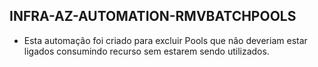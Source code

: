 ## INFRA-AZ-AUTOMATION-RMVBATCHPOOLS

- Esta automação foi criado para excluir Pools que não deveriam estar ligados consumindo recurso sem estarem sendo utilizados.